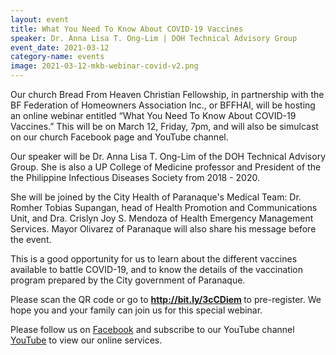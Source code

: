 ```yaml
---
layout: event
title: What You Need To Know About COVID-19 Vaccines
speaker: Dr. Anna Lisa T. Ong-Lim | DOH Technical Advisory Group
event_date: 2021-03-12
category-name: events
image: 2021-03-12-mkb-webinar-covid-v2.png
---
```


Our church Bread From Heaven Christian Fellowship, in partnership with the BF Federation of Homeowners Association Inc., or BFFHAI, will be hosting an online webinar entitled “What You Need To Know About COVID-19 Vaccines.” This will be on March 12, Friday, 7pm, and will also be simulcast on our church Facebook page and YouTube channel.

Our speaker will be Dr. Anna Lisa T. Ong-Lim of the DOH Technical Advisory Group. She is also a UP College of Medicine professor and President of the the Philippine Infectious Diseases Society from 2018 - 2020.

She will be joined by the City Health of Paranaque's Medical Team: Dr. Romher Tobias Supangan, head of Health Promotion and Communications Unit, and Dra. Crislyn Joy S. Mendoza of Health Emergency Management Services. Mayor Olivarez of Paranaque will also share his message before the event.

This is a good opportunity for us to learn about the different vaccines available to battle COVID-19, and to know the details of the vaccination program prepared by the City government of Paranaque.

Please scan the QR code or go to <b><a href="http://bit.ly/3cCDiem" target="_blank">http://bit.ly/3cCDiem </a></b> to pre-register. We hope you and your family can join us for this special webinar.

Please follow us on <a class="btn btn-raised btn-facebook" href="{{ site.facebook_url }}" target="_blank"><i class="zmdi zmdi-facebook"></i>Facebook</a> and subscribe to our YouTube channel <a class="btn btn-raised btn-youtube" href="{{ site.youtube_channel_url }}?sub_confirmation=1" target="_blank"><i class="zmdi zmdi-youtube"></i>YouTube</a> to view our online services.